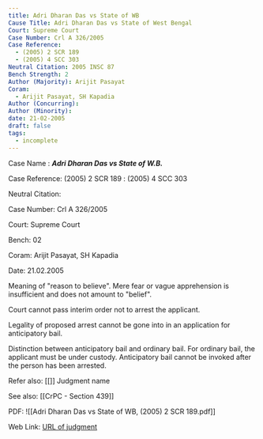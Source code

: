```yaml
---
title: Adri Dharan Das vs State of WB
Cause Title: Adri Dharan Das vs State of West Bengal
Court: Supreme Court
Case Number: Crl A 326/2005
Case Reference:
  - (2005) 2 SCR 189
  - (2005) 4 SCC 303
Neutral Citation: 2005 INSC 87
Bench Strength: 2
Author (Majority): Arijit Pasayat
Coram:
  - Arijit Pasayat, SH Kapadia
Author (Concurring): 
Author (Minority): 
date: 21-02-2005
draft: false
tags:
  - incomplete
---
```

Case Name : ***Adri Dharan Das vs State of W.B.***

Case Reference: (2005) 2 SCR 189 :  (2005) 4 SCC 303

Neutral Citation:

Case Number: Crl A 326/2005

Court: Supreme Court

Bench: 02

Coram: Arijit Pasayat, SH Kapadia

Date: 21.02.2005

Meaning of "reason to believe". Mere fear or vague apprehension is insufficient and does not amount to "belief". 

Court cannot pass interim order not to arrest the applicant.

Legality of proposed arrest cannot be gone into in an application for anticipatory bail.

Distinction between anticipatory bail and ordinary bail. For ordinary bail, the applicant must be under custody. Anticipatory bail cannot be invoked after the person has been arrested.

Refer also:
[[]]
Judgment name

See also:
[[CrPC - Section 439]]

PDF:
![[Adri Dharan Das vs State of WB, (2005) 2 SCR 189.pdf]]

Web Link: <a href="/All judgments/Adri Dharan Das vs State of WB, (2005) 2 SCR 189.pdf" target="_blank">URL of judgment</a>
